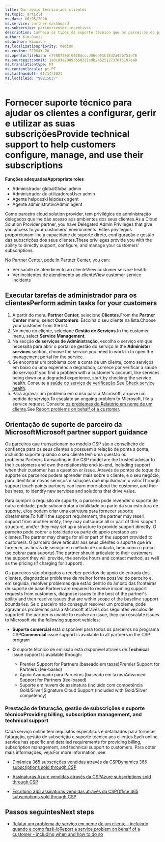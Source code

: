```yaml
---
title: Dar apoio técnico aos clientes
ms.topic: article
ms.date: 06/05/2020
ms.service: partner-dashboard
ms.subservice: partnercenter-incentives
description: Conheça os tipos de suporte técnico que os parceiros do programa Cloud Solution Provider podem oferecer aos seus clientes.
author: Kim-Davis
ms.author: kimnich
ms.localizationpriority: medium
ms.custom: SEOMAY.20
ms.openlocfilehash: e7488720bf0028dcccd86ee51b18d2a42b753e76
ms.sourcegitcommit: 1a0c83e2089cb58221bdb24525127378f5197ea8
ms.translationtype: MT
ms.contentlocale: pt-PT
ms.lasthandoff: 01/14/2021
ms.locfileid: "98215837"
---
```

# <a name="provide-technical-support-to-help-customers-configure-manage-and-use-their-subscriptions"></a><span data-ttu-id="b90e7-103">Fornecer suporte técnico para ajudar os clientes a configurar, gerir e utilizar as suas subscrições</span><span class="sxs-lookup"><span data-stu-id="b90e7-103">Provide technical support to help customers configure, manage, and use their subscriptions</span></span>


<span data-ttu-id="b90e7-104">**Funções adequadas**</span><span class="sxs-lookup"><span data-stu-id="b90e7-104">**Appropriate roles**</span></span>

- <span data-ttu-id="b90e7-105">Administrador global</span><span class="sxs-lookup"><span data-stu-id="b90e7-105">Global admin</span></span>
- <span data-ttu-id="b90e7-106">Administrador de utilizadores</span><span class="sxs-lookup"><span data-stu-id="b90e7-106">User admin</span></span>
- <span data-ttu-id="b90e7-107">Agente helpdesk</span><span class="sxs-lookup"><span data-stu-id="b90e7-107">Helpdesk agent</span></span>
- <span data-ttu-id="b90e7-108">Agente administrativo</span><span class="sxs-lookup"><span data-stu-id="b90e7-108">Admin agent</span></span>

<span data-ttu-id="b90e7-109">Como parceiro cloud solution provider, tem privilégios de administração delegados que lhe dão acesso aos ambientes dos seus clientes.</span><span class="sxs-lookup"><span data-stu-id="b90e7-109">As a Cloud Solution Provider partner, you have Delegated Admin Privileges that give you access to your customers' environments.</span></span> <span data-ttu-id="b90e7-110">Estes privilégios proporcionam-lhe a capacidade de suporte direto, configuração e gestão das subscrições dos seus clientes.</span><span class="sxs-lookup"><span data-stu-id="b90e7-110">These privileges provide you with the ability to directly support, configure, and manage your customers' subscriptions.</span></span>

<span data-ttu-id="b90e7-111">No Partner Center, pode:</span><span class="sxs-lookup"><span data-stu-id="b90e7-111">In Partner Center, you can:</span></span>

- <span data-ttu-id="b90e7-112">Ver saúde de atendimento ao cliente</span><span class="sxs-lookup"><span data-stu-id="b90e7-112">View customer service health</span></span>
- <span data-ttu-id="b90e7-113">Ver incidentes de atendimento ao cliente</span><span class="sxs-lookup"><span data-stu-id="b90e7-113">View customer service incidents</span></span>

## <a name="perform-admin-tasks-for-your-customers"></a><span data-ttu-id="b90e7-114">Executar tarefas de administrador para os clientes</span><span class="sxs-lookup"><span data-stu-id="b90e7-114">Perform admin tasks for your customers</span></span>

1. <span data-ttu-id="b90e7-115">A partir do menu **Partner Center,** selecione **Clientes.**</span><span class="sxs-lookup"><span data-stu-id="b90e7-115">From the **Partner Center** menu, select **Customers**.</span></span> <span data-ttu-id="b90e7-116">Escolha o seu cliente na lista.</span><span class="sxs-lookup"><span data-stu-id="b90e7-116">Choose your customer from the list.</span></span>
2. <span data-ttu-id="b90e7-117">No menu do cliente, selecione **Gestão de Serviços.**</span><span class="sxs-lookup"><span data-stu-id="b90e7-117">In the customer menu, select **Service Management**.</span></span>
3. <span data-ttu-id="b90e7-118">Na secção **de serviços de Administração,** escolha o serviço em que necessita para abrir o portal de gestão do serviço.</span><span class="sxs-lookup"><span data-stu-id="b90e7-118">In the **Administer services** section, choose the service you need to work in to open the management portal for the service.</span></span>
4. <span data-ttu-id="b90e7-119">Se encontrar um problema com a conta de um cliente, como serviços em baixo ou uma experiência degradada, comece por verificar a saúde do serviço.</span><span class="sxs-lookup"><span data-stu-id="b90e7-119">If you find a problem with a customer's account, like services being down or a degraded experience, start by checking the service health.</span></span> <span data-ttu-id="b90e7-120">Consulte [a saúde do serviço de verificação](check-service-health.md).</span><span class="sxs-lookup"><span data-stu-id="b90e7-120">See [Check service health](check-service-health.md).</span></span>
5. <span data-ttu-id="b90e7-121">Para agravar um problema em curso para a Microsoft, arquive um pedido de serviço.</span><span class="sxs-lookup"><span data-stu-id="b90e7-121">To escalate an ongoing problem to Microsoft, file a service request.</span></span> <span data-ttu-id="b90e7-122">Consulte [os problemas do Relatório em nome de um cliente](report-problems-on-behalf-of-a-customer.md).</span><span class="sxs-lookup"><span data-stu-id="b90e7-122">See [Report problems on behalf of a customer](report-problems-on-behalf-of-a-customer.md).</span></span>

## <a name="microsoft-partner-support-guidance"></a><span data-ttu-id="b90e7-123">Orientação de suporte de parceiro da Microsoft</span><span class="sxs-lookup"><span data-stu-id="b90e7-123">Microsoft partner support guidance</span></span>

<span data-ttu-id="b90e7-124">Os parceiros que transacionam no modelo CSP são o conselheiro de confiança para os seus clientes e possuem a relação de ponta a ponta, incluindo suporte quando o seu cliente tem uma questão ou problema.</span><span class="sxs-lookup"><span data-stu-id="b90e7-124">Partners transacting in the CSP model are the trusted advisor to their customers and own the relationship end-to-end, including support when their customer has a question or issue.</span></span> <span data-ttu-id="b90e7-125">Através de pontos de toque de suporte os parceiros podem aprender mais sobre o cliente, e o seu negócio, para identificar novos serviços e soluções que impulsionam o valor.</span><span class="sxs-lookup"><span data-stu-id="b90e7-125">Through support touch points partners can learn more about the customer, and their business, to identify new services and solutions that drive value.</span></span>

<span data-ttu-id="b90e7-126">Para cumprir o requisito de suporte, o parceiro pode revender o suporte de outra entidade, pode subcontratar a totalidade ou parte da sua estrutura de suporte, e/ou podem criar uma estrutura para fornecer suporte diretamente.</span><span class="sxs-lookup"><span data-stu-id="b90e7-126">To fulfill the support requirement, the partner may resell support from another entity, they may outsource all or part of their support structure, and/or they may set up a structure to provide support directly.</span></span>  <span data-ttu-id="b90e7-127">O parceiro pode cobrar a totalidade ou parte do apoio prestado aos clientes.</span><span class="sxs-lookup"><span data-stu-id="b90e7-127">The partner may charge for all or part of the support provided to customers.</span></span> <span data-ttu-id="b90e7-128">O parceiro deve articular aos seus clientes o suporte que irá fornecer, as horas de serviço e o método de contacto, bem como o preço (se cobrar para suporte).</span><span class="sxs-lookup"><span data-stu-id="b90e7-128">The partner should articulate to their customers the support they will provide, the service hours and contact method, as well as the pricing (if charging for support).</span></span> 

<span data-ttu-id="b90e7-129">Os parceiros são obrigados a receber pedidos de apoio de entrada dos clientes, diagnosticar problemas da melhor forma possível do parceiro e, em seguida, resolver problemas que estão dentro do âmbito das fronteiras de suporte de base.</span><span class="sxs-lookup"><span data-stu-id="b90e7-129">Partners are required to receive incoming support requests from customers, diagnose issues to the best of the partner's ability and then resolve issues that are within scope of the baseline support boundaries.</span></span> <span data-ttu-id="b90e7-130">Se o parceiro não conseguir resolver um problema, pode agravar os problemas para a Microsoft através dos seguintes veículos de suporte:</span><span class="sxs-lookup"><span data-stu-id="b90e7-130">If the partner is unable to resolve an issue, they can escalate issues to Microsoft via the following support vehicles:</span></span>

- <span data-ttu-id="b90e7-131">**Suporte comercial** está disponível para todos os parceiros no programa CSP</span><span class="sxs-lookup"><span data-stu-id="b90e7-131">**Commercial** issue support is available to all partners in the CSP program</span></span>

- <span data-ttu-id="b90e7-132">**O** suporte técnico de emissão está disponível através de:</span><span class="sxs-lookup"><span data-stu-id="b90e7-132">**Technical** issue support is available through:</span></span>

  - <span data-ttu-id="b90e7-133">Premier Support for Partners (baseado em taxas)</span><span class="sxs-lookup"><span data-stu-id="b90e7-133">Premier Support for Partners (fee-based)</span></span>
  - <span data-ttu-id="b90e7-134">Apoio Avançado para Parceiros (baseado em taxas)</span><span class="sxs-lookup"><span data-stu-id="b90e7-134">Advanced Support for Partners (fee-based)</span></span>
  - <span data-ttu-id="b90e7-135">Suporte em nuvem de assinatura (incluído com competência Gold/Silver)</span><span class="sxs-lookup"><span data-stu-id="b90e7-135">Signature Cloud Support (included with Gold/Silver competency)</span></span>

### <a name="providing-billing-subscription-management-and-technical-support"></a><span data-ttu-id="b90e7-136">Prestação de faturação, gestão de subscrições e suporte técnico</span><span class="sxs-lookup"><span data-stu-id="b90e7-136">Providing billing, subscription management, and technical support</span></span> 

<span data-ttu-id="b90e7-137">Cada serviço online tem requisitos específicos e detalhados para fornecer faturação, gestão de subscrição e suporte técnico aos clientes.</span><span class="sxs-lookup"><span data-stu-id="b90e7-137">Each online service has specific and detailed requirements for providing billing, subscription management, and technical support to customers.</span></span> <span data-ttu-id="b90e7-138">Para obter mais informações, veja:</span><span class="sxs-lookup"><span data-stu-id="b90e7-138">For more information, see:</span></span>

- [<span data-ttu-id="b90e7-139">Dinâmica 365 subscrições vendidas através da CSP</span><span class="sxs-lookup"><span data-stu-id="b90e7-139">Dynamics 365 subscriptions sold through CSP</span></span>](https://www.microsoftpartnercommunity.com/t5/CSP/Microsoft-Partner-Support-Guidance/m-p/5262#M30)

- [<span data-ttu-id="b90e7-140">Assinaturas Azure vendidas através da CSP</span><span class="sxs-lookup"><span data-stu-id="b90e7-140">Azure subscriptions sold through CSP</span></span>](https://www.microsoftpartnercommunity.com/t5/CSP/Microsoft-Partner-Support-Guidance/m-p/5263#M31)

- [<span data-ttu-id="b90e7-141">Escritório 365 assinaturas vendidas através da CSP</span><span class="sxs-lookup"><span data-stu-id="b90e7-141">Office 365 subscriptions sold through CSP</span></span>](https://www.microsoftpartnercommunity.com/t5/CSP/Microsoft-Partner-Support-Guidance/m-p/5264#M32)

## <a name="next-steps"></a><span data-ttu-id="b90e7-142">Passos seguintes</span><span class="sxs-lookup"><span data-stu-id="b90e7-142">Next steps</span></span>

- [<span data-ttu-id="b90e7-143">Relatar um problema de serviço em nome de um cliente - incluindo quando e como fazê-lo</span><span class="sxs-lookup"><span data-stu-id="b90e7-143">Report a service problem on behalf of a customer - including when and how to do so</span></span>](report-problems-on-behalf-of-a-customer.md)